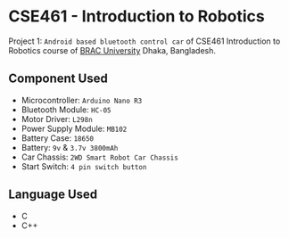# CSE461 - Introduction to Robotics

Project 1: `Android based bluetooth control car` of CSE461 Introduction to Robotics course of [BRAC University](https://www.bracu.ac.bd/) Dhaka, Bangladesh.

## Component Used
+ Microcontroller: `Arduino Nano R3`
+ Bluetooth Module: `HC-05`
+ Motor Driver: `L298n`
+ Power Supply Module: `MB102`
+ Battery Case: `18650`
+ Battery: `9v` & `3.7v 3800mAh`
+ Car Chassis: `2WD Smart Robot Car Chassis`
+ Start Switch: `4 pin switch button`

## Language Used
+ C
+ C++